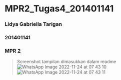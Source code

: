 # MPR2_Tugas4_201401141
### Lidya Gabriella Tarigan
### 201401141
### MPR 2


> Screenshot tampilan dimasukkan dalam readme![WhatsApp Image 2022-11-24 at 07 43 10](https://user-images.githubusercontent.com/86070778/203671003-b4d61f54-8edb-46e4-b45f-bba463d90f4a.jpeg)
> ![WhatsApp Image 2022-11-24 at 07 43 11](https://user-images.githubusercontent.com/86070778/203671007-cb1a9725-3379-466f-a03e-37a28cbb910d.jpeg)

